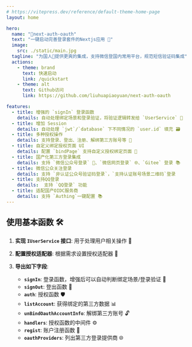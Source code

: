 ```yaml
---
# https://vitepress.dev/reference/default-theme-home-page
layout: home

hero:
  name: "🚀next-auth-oauth"
  text: "一键启动完善登录套件的Nextjs应用 🔐"
  image: 
    src: ./static/main.jpg
  tagline: "为国人🚩提供更爽的集成，支持微信登国内常用平台，规范短信验证码集成"
  actions:
    - theme: brand
      text: 快速启动
      link: /quickstart
    - theme: alt
      text: Github访问
      link: https://github.com/liuhuapiaoyuan/next-auth-oauth

features:
  - title: 增强的 `signIn` 登录函数
    details: 自动处理绑定场景和登录验证，将验证逻辑转发给 `UserService` 🔄
  - title: 增加 Session
    details: 自动处理 `jwt`/`database` 下不同情况的 `user.id` 填充 🗃️
  - title: 多种授权操作
    details: 支持登录、登出、注册、解绑第三方账号等 🔑
  - title: 自定义绑定授权页面 UI
    details: 配置 `bindPage` 支持自定义授权绑定页面 🎨
  - title: 国产化第三方登录集成
    details: 支持 `微信公众号登录` 🐉、`微信网页登录` 🌐、`Gitee` 登录 📚
  - title: 微信公众关注登录
    details: 支持 `非认证公众号验证码登录`，`支持认证账号场景二维码`登录 
  - title: 支持QQ登录
    details:  支持 `QQ登录` 功能
  - title: 适配国产OIDC服务商
    details: 支持 `Authing`一键配置 📚
---
```




## 使用基本函数 🛠️

1. **实现 `IUserService` 接口**: 用于处理用户相关操作 👤
2. **配置授权适配器**: 根据需求设置授权适配器 🔧
3. **导出如下字段**:

   - **`signIn`**: 登录函数，增强后可以自动判断绑定场景/登录验证 🔑
   - **`signOut`**: 登出函数 🚪
   - **`auth`**: 授权函数 🛡️
   - **`listAccount`**: 获得绑定的第三方数据 📊
   - **`unBindOauthAccountInfo`**: 解绑第三方账号 🔓
   - **`handlers`**: 授权函数的中间件 ⚙️
   - **`regist`**: 账户注册函数 📝
   - **`oauthProviders`**: 列出第三方登录提供商 🌐

